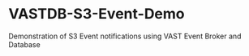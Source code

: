 # VASTDB-S3-Event-Demo
Demonstration of S3 Event notifications using VAST Event Broker and Database
